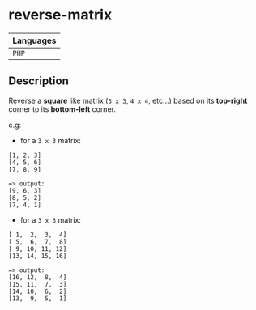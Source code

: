 # reverse-matrix
| Languages |
|-----------|
| `PHP`     |

## Description
Reverse a **square** like matrix (`3 x 3`, `4 x 4`, etc...) based on its **top-right** corner to its **bottom-left** corner.  

e.g:
- for a `3 x 3` matrix:
```
[1, 2, 3]
[4, 5, 6]
[7, 8, 9]

=> output:
[9, 6, 3]
[8, 5, 2]
[7, 4, 1]
```
- for a `3 x 3` matrix:
```
[ 1,  2,  3,  4]
[ 5,  6,  7,  8]
[ 9, 10, 11, 12]
[13, 14, 15, 16]

=> output:
[16, 12,  8,  4]
[15, 11,  7,  3]
[14, 10,  6,  2]
[13,  9,  5,  1]
```

